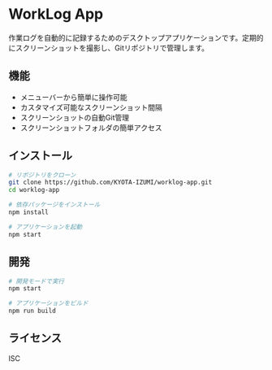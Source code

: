 # WorkLog App

作業ログを自動的に記録するためのデスクトップアプリケーションです。定期的にスクリーンショットを撮影し、Gitリポジトリで管理します。

## 機能

- メニューバーから簡単に操作可能
- カスタマイズ可能なスクリーンショット間隔
- スクリーンショットの自動Git管理
- スクリーンショットフォルダの簡単アクセス

## インストール

```bash
# リポジトリをクローン
git clone https://github.com/KYOTA-IZUMI/worklog-app.git
cd worklog-app

# 依存パッケージをインストール
npm install

# アプリケーションを起動
npm start
```

## 開発

```bash
# 開発モードで実行
npm start

# アプリケーションをビルド
npm run build
```

## ライセンス

ISC 